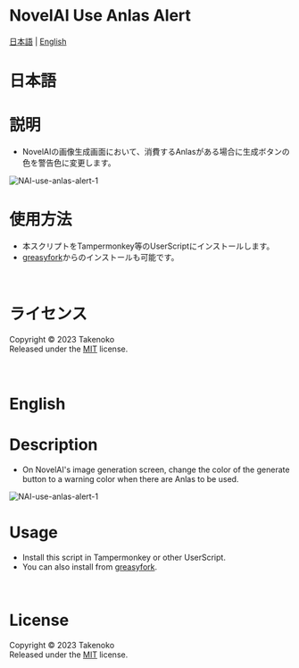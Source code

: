 # NovelAI Use Anlas Alert
[日本語](#日本語) | [English](#english)

# 日本語

# 説明
- NovelAIの画像生成画面において、消費するAnlasがある場合に生成ボタンの色を警告色に変更します。
  
![NAI-use-anlas-alert-1](https://github.com/Takenoko3333/NAI-use-anlas-alert/assets/153407565/c6a4cc46-9655-47e1-92e3-f965d0ce7bb7)
<br>

# 使用方法
- 本スクリプトをTampermonkey等のUserScriptにインストールします。
- [greasyfork](https://greasyfork.org/ja/scripts/483223-novelai-use-anlas-alert)からのインストールも可能です。
<br>

# ライセンス
Copyright © 2023 Takenoko  
Released under the [MIT](https://opensource.org/licenses/mit-license.php) license.
<br><br><br>

# English

# Description
- On NovelAI's image generation screen, change the color of the generate button to a warning color when there are Anlas to be used.

![NAI-use-anlas-alert-1](https://github.com/Takenoko3333/NAI-use-anlas-alert/assets/153407565/c6a4cc46-9655-47e1-92e3-f965d0ce7bb7)
<br>

# Usage
- Install this script in Tampermonkey or other UserScript.
- You can also install from [greasyfork](https://greasyfork.org/ja/scripts/483223-novelai-use-anlas-alert).
<br>

# License
Copyright © 2023 Takenoko  
Released under the [MIT](https://opensource.org/licenses/mit-license.php) license.
